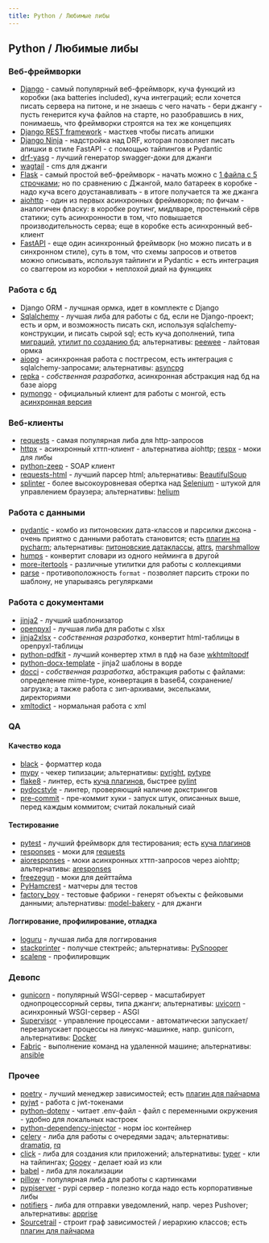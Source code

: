 ```yaml
---
title: Python / Любимые либы
---
```


## Python / Любимые либы


### Веб-фреймворки

-   [Django](https://www.djangoproject.com/) - самый популярный веб-фреймворк, куча функций из коробки (ака batteries included), куча интеграций; если хочется писать сервера на питоне, и не знаешь с чего начать - бери джангу - пусть генерится куча файлов на старте, но разобравшись в них, понимаешь, что фреймворки строятся на тех же концепциях
  -   [Django REST framework](https://www.django-rest-framework.org/) - мастхев чтобы писать апишки
  -   [Django Ninja](https://django-ninja.rest-framework.com/) - надстройка над DRF, которая позволяет писать апишки в стиле FastAPI - с помощью тайпингов и Pydantic
  -   [drf-yasg](https://github.com/axnsan12/drf-yasg) - лучший генератор swagger-доки для джанги
  -   [wagtail](https://github.com/wagtail/wagtail) - cms для джанги
-   [Flask](https://flask.palletsprojects.com/en/1.1.x/) - самый простой веб-фреймворк - начать можно с [1 файла с 5 строчками](https://flask.palletsprojects.com/en/1.1.x/quickstart/#quickstart); но по сравнению с Джангой, мало батареек в коробке - надо куча всего доустанавливать - в итоге получается та же джанга
-   [aiohttp](https://docs.aiohttp.org/en/stable/) - один из первых асинхронных фреймворков; по фичам - аналогичен фласку: в коробке роутинг, мидлваре, простенький сёрв статики; суть асинхронности в том, что повышается производительность серва; еще в коробке есть асинхронный веб-клиент
-   [FastAPI](https://fastapi.tiangolo.com/) - еще один асинхронный фреймворк (но можно писать и в синхронном стиле), суть в том, что схемы запросов и ответов можно описывать, используя тайпинги и Pydantic + есть интеграция со сваггером из коробки + неплохой диай на функциях

### Работа с бд

-   Django ORM - лучшная ормка, идет в комплекте с Django
-   [Sqlalchemy](https://www.sqlalchemy.org/) - лучшая либа для работы с бд, если не Django-проект; есть и орм, и возможность писать скл, используя sqlalchemy-конструкции, и писать сырой sql; есть куча дополнений, типа [миграций](https://alembic.sqlalchemy.org/en/latest/), [утилит по созданию бд](https://sqlalchemy-utils.readthedocs.io/en/latest/); альтернативы: [peewee](http://docs.peewee-orm.com/en/latest/) - лайтовая ормка
-   [aiopg](https://github.com/aio-libs/aiopg) - асинхронная работа с постгресом, есть интеграция с sqlalchemy-запросами; альтернативы: [asyncpg](https://github.com/MagicStack/asyncpg)
-   [repka](https://github.com/potykion/repka) - _собственная разработка_, асинхронная абстракция над бд на базе aiopg
-   [pymongo](https://pymongo.readthedocs.io/en/stable/) - официальный клиент для работы с монгой, есть [асинхронная версия](https://motor.readthedocs.io/en/stable/)

### Веб-клиенты

-   [requests](https://github.com/psf/requests) - самая популярная либа для http-запросов
-   [httpx](https://github.com/encode/httpx) - асинхронный хттп-клиент - альтернатива aiohttp; [respx](https://github.com/lundberg/respx) - моки для либы
-   [python-zeep](https://github.com/mvantellingen/python-zeep) - SOAP клиент
-   [requests-html](https://docs.python-requests.org/projects/requests-html/en/latest/) - лучший парсер html; альтернативы: [BeautifulSoup](https://www.crummy.com/software/BeautifulSoup/bs4/doc/)
-   [splinter](https://github.com/cobrateam/splinter) - более высокоуровневая обертка над [Selenium](https://github.com/SeleniumHQ/selenium/) - штукой для управлением браузера; альтернативы: [helium](https://github.com/mherrmann/selenium-python-helium)

### Работа с данными

-   [pydantic](https://github.com/samuelcolvin/pydantic) - комбо из питоновских дата-классов и парсилки джсона - очень приятно с данными работать становится; есть [плагин на pycharm](https://github.com/koxudaxi/pydantic-pycharm-plugin); альтернативы: [питоновские датаклассы](https://docs.python.org/3/library/dataclasses.html), [attrs](https://www.attrs.org/en/stable/), [marshmallow](https://marshmallow.readthedocs.io/en/stable/)
-   [humps](https://github.com/nficano/humps) - конвертит словари из одного нейминга в другой
-   [more-itertools](https://github.com/more-itertools/more-itertools) - различные утилитки для работы с коллекциями
-   [parse](https://pypi.org/project/parse/) - противоположность `format` - позволяет парсить строки по шаблону, не упарываясь регулярками

### Работа с документами

-   [jinja2](https://jinja.palletsprojects.com/en/2.11.x/) - лучший шаблонизатор
-   [openpyxl](https://openpyxl.readthedocs.io/en/stable/) - лучшая либа для работы с xlsx
-   [jinja2xlsx](https://github.com/potykion/jinja2xlsx) - _собственная разработка_, конвертит html-таблицы в openpyxl-таблицы
-   [python-pdfkit](https://github.com/JazzCore/python-pdfkit) - лучший конвертер хтмл в пдф на базе [wkhtmltopdf](https://wkhtmltopdf.org/)
-   [python-docx-template](https://github.com/elapouya/python-docx-template) - jinja2 шаблоны в ворде
-   [docci](https://github.com/potykion/docci) - _собственная разработка_, абстракция работы с файлами: определение mime-type, конвертация в base64, сохранение/загрузка; а также работа с зип-архивами, эксельками, директориями
-   [xmltodict](https://github.com/martinblech/xmltodict) - нормальная работа с xml


### QA

#### Качество кода

-   [black](https://github.com/psf/black) - форматтер кода
-   [mypy](https://github.com/python/mypy) - чекер типизации; альтернативы: [pyright](https://github.com/microsoft/pyright), [pytype](https://github.com/google/pytype)
-   [flake8](https://github.com/PyCQA/flake8) - линтер, есть [куча плагинов](https://github.com/DmytroLitvinov/awesome-flake8-extensions), быстрее [pylint](https://github.com/PyCQA/pylint)
-   [pydocstyle](https://github.com/pycqa/pydocstyle) - линтер, проверяющий наличие докстрингов
-   [pre-commit](https://github.com/pre-commit/pre-commit) - пре-коммит хуки - запуск штук, описанных выше, перед каждым коммитом; считай локальный сиай

#### Тестирование

-   [pytest](https://github.com/pytest-dev/pytest/) - лучший фреймворк для тестирования; есть [куча плагинов](https://github.com/search?q=pytest)
-   [responses](https://github.com/getsentry/responses) - моки для [requests](https://github.com/psf/requests)
-   [aioresponses](https://github.com/pnuckowski/aioresponses) - моки асинхронных хттп-запросов через aiohttp; альтернативы: [aresponses](https://github.com/aresponses/aresponses)
-   [freezegun](https://github.com/spulec/freezegun) - моки для дейттайма
-   [PyHamcrest](https://github.com/hamcrest/PyHamcrest) - матчеры для тестов
-   [factory_boy](https://factoryboy.readthedocs.io/en/stable/) - тестовые фабрики - генерят объекты с фейковыми данными; альтернативы: [model-bakery](https://pypi.org/project/model-bakery/) - для джанги

#### Логгирование, профилирование, отладка

-   [loguru](https://github.com/Delgan/loguru) - лучшая либа для логгирования
-   [stackprinter](https://github.com/cknd/stackprinter) - получше стектрейс; альтернативы: [PySnooper](https://github.com/cool-RR/PySnooper)
-   [scalene](https://github.com/plasma-umass/scalene) - профилировщик


### Девопс

-   [gunicorn](https://gunicorn.org/) - популярный WSGI-сервер - масштабирует однопроцессорный сервы, типа джанги; альтернативы: [uvicorn](https://www.uvicorn.org/) - асинхронный WSGI-сервер - ASGI
-   [Supervisor](http://supervisord.org/) - управление процессами - автоматически запускает/перезапускает процессы на линукс-машинке, напр. gunicorn, альтернативы: [Docker](https://www.docker.com/)
-   [Fabric](http://www.fabfile.org/) - выполнение команд на удаленной машине; альтернативы: [ansible](https://docs.ansible.com/)


### Прочее

-   [poetry](https://github.com/python-poetry/poetry) - лучший менеджер зависимостей; есть [плагин для пайчарма](https://github.com/koxudaxi/poetry-pycharm-plugin)
-   [pyjwt](https://pyjwt.readthedocs.io/en/stable/) - работа с jwt-токенами
-   [python-dotenv](https://pypi.org/project/python-dotenv/) - читает .env-файл - файл с переменными окружения - удобно для локальных настроек
-   [python-dependency-injector](https://github.com/ets-labs/python-dependency-injector) - норм ioc контейнер
-   [celery](https://github.com/celery/celery) - либа для работы с очередями задач; альтернативы: [dramatiq](https://github.com/Bogdanp/dramatiq), [rq](https://github.com/rq/rq)
-   [click](https://github.com/pallets/click) - либа для создания кли приложений; альтернативы: [typer](https://github.com/tiangolo/typer) - кли на тайпингах; [Gooey](https://github.com/chriskiehl/Gooey) - делает юай из кли
-   [babel](http://babel.pocoo.org/en/latest/) - либа для локализации
-   [pillow](https://pillow.readthedocs.io/en/stable/) - популярная либа для работы с картинками
-   [pypiserver](https://github.com/pypiserver/pypiserver) - pypi сервер - полезно когда надо есть корпоративные либы
-   [notifiers](https://github.com/liiight/notifiers) - либа для отправки уведомлений, напр. через Pushover; альтернативы: [apprise](https://github.com/caronc/apprise)
-   [Sourcetrail](https://github.com/CoatiSoftware/Sourcetrail) - строит граф зависимостей / иерархию классов; есть [плагин для пайчарма](https://github.com/CoatiSoftware/idea-sourcetrail)

